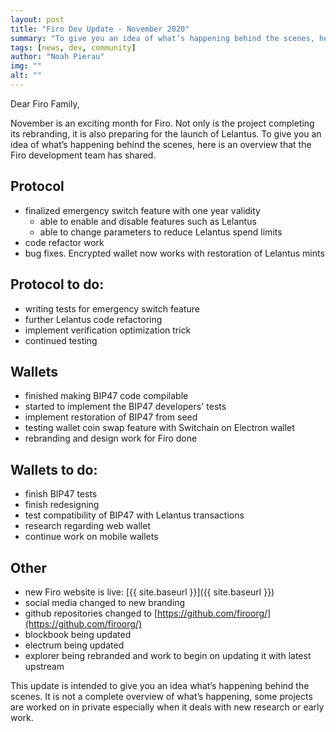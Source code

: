```yaml
---
layout: post
title: "Firo Dev Update - November 2020"
summary: "To give you an idea of what’s happening behind the scenes, here is an overview that the Firo development team has shared"
tags: [news, dev, community]
author: "Noah Pierau"
img: ""
alt: ""
---
```

Dear Firo Family, 

November is an exciting month for Firo. Not only is the project completing its rebranding, it is also preparing for the launch of Lelantus. To give you an idea of what’s happening behind the scenes, here is an overview that the Firo development team has shared. 

## Protocol

* finalized emergency switch feature with one year validity
    * able to enable and disable features such as Lelantus
    * able to change parameters to reduce Lelantus spend limits
* code refactor work
* bug fixes. Encrypted wallet now works with restoration of Lelantus mints

## Protocol to do:

* writing tests for emergency switch feature 
* further Lelantus code refactoring
* implement verification optimization trick
* continued testing

## Wallets

* finished making BIP47 code compilable 
* started to implement the BIP47 developers' tests
* implement restoration of BIP47 from seed
* testing wallet coin swap feature with Switchain on Electron wallet
* rebranding and design work for Firo done

## Wallets to do:

* finish BIP47 tests
* finish redesigning
* test compatibility of BIP47 with Lelantus transactions
* research regarding web wallet
* continue work on mobile wallets

## Other
* new Firo website is live: [{{ site.baseurl }}]({{ site.baseurl }})
* social media changed to new branding
* github repositories changed to [https://github.com/firoorg/](https://github.com/firoorg/)
* blockbook being updated
* electrum being updated
* explorer being rebranded and work to begin on updating it with latest upstream

This update is intended to give you an idea what’s happening behind the scenes. It is not a complete overview of what’s happening, some projects are worked on in private especially when it deals with new research or early work.
